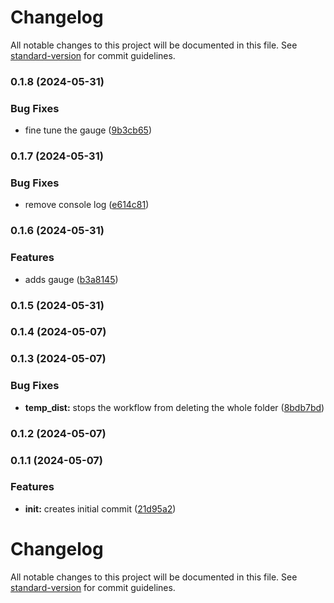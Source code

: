 # Changelog

All notable changes to this project will be documented in this file. See [standard-version](https://github.com/conventional-changelog/standard-version) for commit guidelines.

### 0.1.8 (2024-05-31)


### Bug Fixes

* fine tune the gauge ([9b3cb65](https://github.com/aviv-miro/lib-test/commit/9b3cb6501c0948ff48cbb07079488249cbbe3737))

### 0.1.7 (2024-05-31)


### Bug Fixes

* remove console log ([e614c81](https://github.com/aviv-miro/lib-test/commit/e614c81978955a007fb9468a7c521807eccff406))

### 0.1.6 (2024-05-31)


### Features

* adds gauge ([b3a8145](https://github.com/aviv-miro/lib-test/commit/b3a81450509ef2c13adf619f4d46c6e381387062))

### 0.1.5 (2024-05-31)

### 0.1.4 (2024-05-07)

### 0.1.3 (2024-05-07)


### Bug Fixes

* **temp_dist:** stops the workflow from deleting the whole folder ([8bdb7bd](https://github.com/aviv-miro/lib-test/commit/8bdb7bdb8d100f00bb1f19f8ac27b39aec9872d3))

### 0.1.2 (2024-05-07)

### 0.1.1 (2024-05-07)


### Features

* **init:** creates initial commit ([21d95a2](https://github.com/aviv-miro/lib-test/commit/21d95a2cf4323c519d593ab70a00465f16ff882b))

# Changelog

All notable changes to this project will be documented in this file. See [standard-version](https://github.com/conventional-changelog/standard-version) for commit guidelines.
